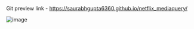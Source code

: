 Git preview link - https://saurabhgupta6360.github.io/netflix_mediaquery/

![image](https://github.com/saurabhgupta6360/Netflix/assets/137704371/5a689745-f680-4c31-be1d-bd4d08fbf5c8)

